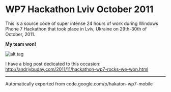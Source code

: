 # WP7 Hackathon Lviv October 2011

This is a source code of super intense 24 hours of work during Windows Phone 7 Hackathon that took place in Lviv, Ukraine on 29th-30th of October, 2011.

**My team won!**

![alt tag](http://4.bp.blogspot.com/-tITtiXo0XSA/Tq9AGHeA3GI/AAAAAAAACnQ/NneuR1DQuuI/s1600/splashscreen.png)

I have a blog post dedicated to this occasion: http://andriybuday.com/2011/11/hackathon-wp7-rocks-we-won.html

-----
Automatically exported from code.google.com/p/hakaton-wp7-mobile
